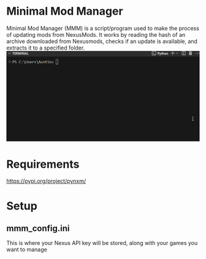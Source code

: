 
# Minimal Mod Manager 

Minimal Mod Manager (MMM) is a script/program used to make the process of updating mods from NexusMods. It works by reading the hash of an archive downloaded from Nexusmods, checks if an update is available, and extracts it to a specified folder.  
![Example](https://github.com/Austin12325/mmm/blob/main/docs/example.gif)

# Requirements 
https://pypi.org/project/pynxm/


# Setup

## mmm_config.ini
This is where your Nexus API key will be stored, along with your games you want to manage 

